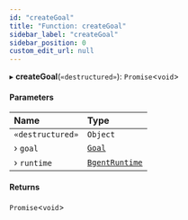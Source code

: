 ```yaml
---
id: "createGoal"
title: "Function: createGoal"
sidebar_label: "createGoal"
sidebar_position: 0
custom_edit_url: null
---
```


▸ **createGoal**(`«destructured»`): `Promise`\<`void`\>

#### Parameters

| Name | Type |
| :------ | :------ |
| `«destructured»` | `Object` |
| › `goal` | [`Goal`](../interfaces/Goal.md) |
| › `runtime` | [`BgentRuntime`](../classes/BgentRuntime.md) |

#### Returns

`Promise`\<`void`\>
